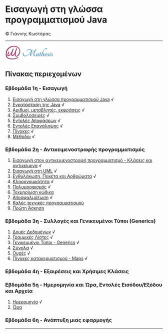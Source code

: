 # Εισαγωγή στη γλώσσα προγραμματισμού Java 
© Γιάννης Κωστάρας

---

[![Mathesis](../assets/mathesis.png)](http://mathesis.cup.gr)

## Πίνακας περιεχομένων
### Εβδομάδα 1η - Εισαγωγή
1. [Εισαγωγή στη γλώσσα προγραμματισμού Java](Week1/1.1-JavaHistory/README.md) √
2. [Εγκατάσταση της Java](Week1/1.2-Installation/README.md) √
3. [Αριθμοί, μεταβλητές, εκφράσεις](Week1/1.3-JavaBasics/README.md) √
4. [Συμβολοσειρές](Week1/1.4-Strings/README.md) √
5. [Εντολές Αποφάσεων](Week1/1.5-ControlStatements/README.md) √
6. [Εντολές Επανάληψης](Week1/1.6-Loops/README.md) √
7. [Πίνακες](Week1/1.7-Arrays/README.md) √
8. [Μέθοδοι](Week1/1.8-Methods/README.md) √ 

### Εβδομάδα 2η - Αντικειμενοστραφής προγραμματισμός
1. [Εισαγωγή στον αντικειμενοστραφή προγραμματισμό - Κλάσεις και αντικείμενα](Week2/2.1-OOP/README.md) √
2. [Εισαγωγή στη UML](week2/2.2-UML/README.md) √
3. [Ενθυλάκωση, Πακέτα και Αρθρώματα](Week2/2.3-Encapsulation/README.md) √
4. [Κληρονομικότητα](Week2/2.4-Inheritance/README.md) √
5. [Πολυμορφισμός](Week2/2.5-Polymorphism/README.md) √
6. [Τεκμηρίωση κώδικα](Week2/2.6-Javadoc/README.md)
7. [Αποσφαλμάτωση](Week1/2.7-Debugging/README.md) √
8. [Καλές τεχνικές προγραμματισμού](Week2/2.8-BestPractices/README.md)
9. [Πρώτη Άσκηση](Week2/2.9-Exercise1/README.md)

### Εβδομάδα 3η - Συλλογές και Γενικευμένοι Τύποι (Generics)
1. [Δομές Δεδομένων](Week3/3.1-DataStructures/README.md) √
2. [Γραμμικές Λίστες](Week3/3.2-Lists/README.md) √
3. [Γενικευμένοι Τύποι - Generics](Week3/3.3-Generics/README.md) √
4. [Σύνολα](Week3/3.4-Sets/README.md) √
5. [Ουρές](Week3/3.5-Queues/README.md) √
6. [Πίνακες κατακερματισμού - Maps](Week3/3.6-Maps/README.md) √

### Εβδομάδα 4η - Εξαιρέσεις και Χρήσιμες Κλάσεις


### Εβδομάδα 5η - Ημερομηνία και Ώρα, Εντολές Εισόδου/Εξόδου και Αρχεία
1. [Ημερομηνία](Week5/5.1-Date/README.md) √
2. [Ώρα](Week5/5.2-Time/README.md) 


### Εβδομάδα 6η - Ανάπτυξη μιας εφαρμογής 

---